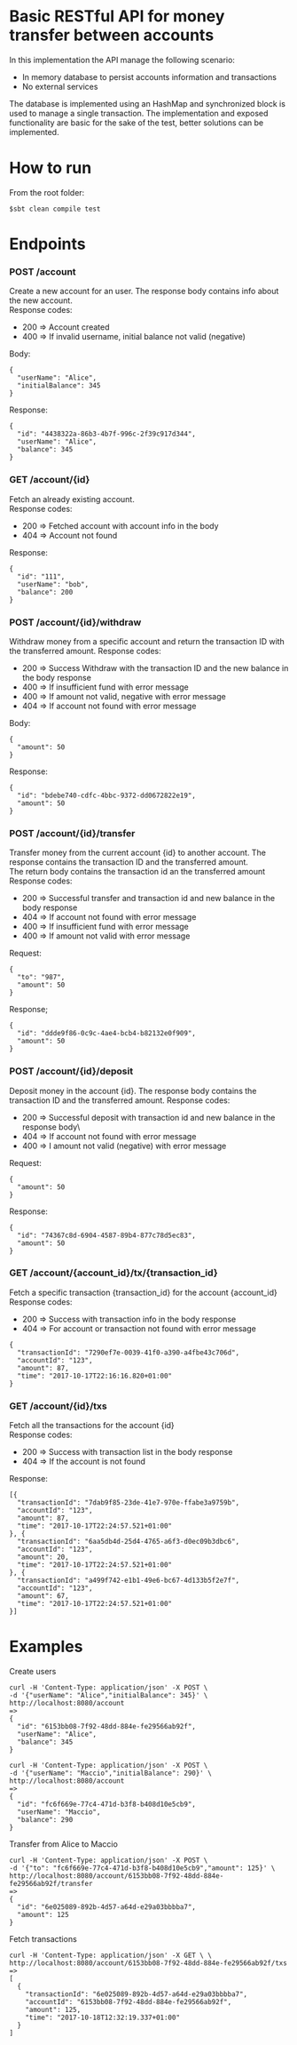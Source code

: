 # Basic RESTful API for money transfer between accounts

In this implementation the API manage the following scenario:

* In memory database to persist accounts information and transactions
* No external services

The database is implemented using an HashMap and synchronized block is used to manage a single transaction.
The implementation and exposed functionality are basic for the sake of the test, better solutions can be implemented.

# How to run

From the root folder:
```
$sbt clean compile test
```

# Endpoints
### POST /account
Create a new account for an user. The response body contains info about the new account. \
Response codes:
* 200 =\> Account created
* 400 =\> If invalid username, initial balance not valid (negative)

Body:
```
{
  "userName": "Alice",
  "initialBalance": 345
}
```
Response:
```
{
  "id": "4438322a-86b3-4b7f-996c-2f39c917d344",
  "userName": "Alice",
  "balance": 345
}
```
### GET /account/{id}
Fetch an already existing account.\
Response codes: 
* 200 =\> Fetched account with account info in the body
* 404 =\> Account not found

Response:
```
{
  "id": "111",
  "userName": "bob",
  "balance": 200
}
```
### POST /account/{id}/withdraw
Withdraw money from a specific account and return the transaction ID with the transferred amount.
Response codes:
* 200 =\> Success Withdraw with the transaction ID and the new balance in the body response
* 400 =\> If insufficient fund with error message
* 400 =\> If amount not valid, negative with error message
* 404 =\> If account not found with error message

Body:
```
{
  "amount": 50
}
```
Response:
```
{
  "id": "bdebe740-cdfc-4bbc-9372-dd0672822e19",
  "amount": 50
}
```
### POST /account/{id}/transfer
Transfer money from the current account {id} to another account. The response contains the 
transaction ID and the transferred amount. \
The return body contains the transaction id an the transferred amount
Response codes:
* 200 =\> Successful transfer and transaction id and new balance in the body response
* 404 =\> If account not found with error message
* 400 =\> If insufficient fund with error message
* 400 =\> If amount not valid with error message

Request:
```
{
  "to": "987",
  "amount": 50
}
```

Response;
```
{
  "id": "ddde9f86-0c9c-4ae4-bcb4-b82132e0f909",
  "amount": 50
}
```

### POST /account/{id}/deposit
Deposit money in the account {id}. The response body contains the transaction ID and the transferred amount.
Response codes:
* 200 =\> Successful deposit with transaction id and new balance in the response body\
* 404 =\> If account not found with error message
* 400 =\> I amount not valid (negative) with error message

Request:
```
{
  "amount": 50
}
```
Response:
```
{
  "id": "74367c8d-6904-4587-89b4-877c78d5ec83",
  "amount": 50
}
```

### GET /account/{account_id}/tx/{transaction_id}
Fetch a specific transaction {transaction_id} for the account {account_id}
Response codes:
* 200 =\> Success with transaction info in the body response
* 404 =\> For account or transaction not found with error message

```
{
  "transactionId": "7290ef7e-0039-41f0-a390-a4fbe43c706d",
  "accountId": "123",
  "amount": 87,
  "time": "2017-10-17T22:16:16.820+01:00"
}
```

### GET /account/{id}/txs
Fetch all the transactions for the account {id}\
Response codes:
* 200 =\> Success with transaction list in the body response
* 404 =\> If the account is not found

Response:
```
[{
  "transactionId": "7dab9f85-23de-41e7-970e-ffabe3a9759b",
  "accountId": "123",
  "amount": 87,
  "time": "2017-10-17T22:24:57.521+01:00"
}, {
  "transactionId": "6aa5db4d-25d4-4765-a6f3-d0ec09b3dbc6",
  "accountId": "123",
  "amount": 20,
  "time": "2017-10-17T22:24:57.521+01:00"
}, {
  "transactionId": "a499f742-e1b1-49e6-bc67-4d133b5f2e7f",
  "accountId": "123",
  "amount": 67,
  "time": "2017-10-17T22:24:57.521+01:00"
}]
```

# Examples
Create users
```\\
curl -H 'Content-Type: application/json' -X POST \
-d '{"userName": "Alice","initialBalance": 345}' \
http://localhost:8080/account 
=>
{
  "id": "6153bb08-7f92-48dd-884e-fe29566ab92f",
  "userName": "Alice",
  "balance": 345
}
```
```
curl -H 'Content-Type: application/json' -X POST \
-d '{"userName": "Maccio","initialBalance": 290}' \
http://localhost:8080/account
=>
{
  "id": "fc6f669e-77c4-471d-b3f8-b408d10e5cb9",
  "userName": "Maccio",
  "balance": 290
}
```
Transfer from Alice to Maccio
```
curl -H 'Content-Type: application/json' -X POST \
-d '{"to": "fc6f669e-77c4-471d-b3f8-b408d10e5cb9","amount": 125}' \
http://localhost:8080/account/6153bb08-7f92-48dd-884e-fe29566ab92f/transfer
=>
{
  "id": "6e025089-892b-4d57-a64d-e29a03bbbba7",
  "amount": 125
}
```
Fetch transactions
```
curl -H 'Content-Type: application/json' -X GET \ \
http://localhost:8080/account/6153bb08-7f92-48dd-884e-fe29566ab92f/txs
=>
[
  {
    "transactionId": "6e025089-892b-4d57-a64d-e29a03bbbba7",
    "accountId": "6153bb08-7f92-48dd-884e-fe29566ab92f",
    "amount": 125,
    "time": "2017-10-18T12:32:19.337+01:00"
  }
]
```